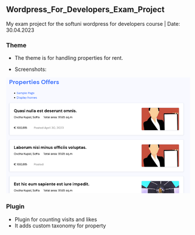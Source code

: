 ## Wordpress_For_Developers_Exam_Project
 My exam project for the softuni wordpress for developers course | Date: 30.04.2023

### Theme

- The theme is for handling properties for rent.

- Screenshots:

![theme](screenshot.png)


### Plugin

- Plugin for counting visits and likes
- It adds custom taxonomy for property

